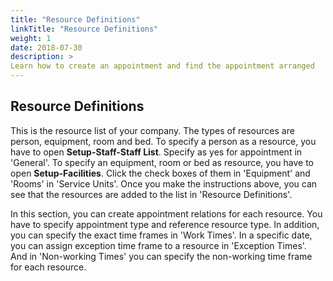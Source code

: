 ```yaml
---
title: "Resource Definitions"
linkTitle: "Resource Definitions"
weight: 1
date: 2018-07-30
description: >
Learn how to create an appointment and find the appointment arranged
---
```


## Resource Definitions

This is the resource list of your company. The types of resources are person, equipment, room and bed. To specify a person as a resource, you have to open **Setup-Staff-Staff List**. Specify as yes for appointment in 'General'. To specify an equipment, room or bed as resource, you have to open **Setup-Facilities**. Click the check boxes of them in 'Equipment' and 'Rooms' in 'Service Units'. Once you make the instructions above, you can see that the resources are added to the list in 'Resource Definitions'.

In this section, you can create appointment relations for each resource. You have to specify appointment type and reference resource type. In addition, you can specify the exact time frames in 'Work Times'. In a specific date, you can assign exception time frame to a resource in 'Exception Times'. And in 'Non-working Times' you can specify the non-working time frame for each resource.
